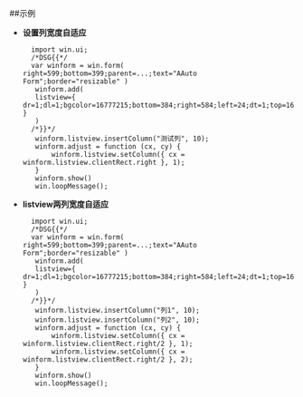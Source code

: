 ﻿















##示例

* **设置列宽度自适应**

		import win.ui;
		/*DSG{{*/
		var winform = win.form( right=599;bottom=399;parent=...;text="AAuto Form";border="resizable" )
		 winform.add( 
		 listview={ dr=1;dl=1;bgcolor=16777215;bottom=384;right=584;left=24;dt=1;top=16;z=1;db=1;edge=1;cls="listview" }
		 )
		/*}}*/		
		 winform.listview.insertColumn("测试列", 10);		
		 winform.adjust = function (cx, cy) {
		     winform.listview.setColumn({ cx = winform.listview.clientRect.right }, 1);
		 }		
		 winform.show() 
		 win.loopMessage();
* **listview两列宽度自适应**

		import win.ui;
		/*DSG{{*/
		var winform = win.form( right=599;bottom=399;parent=...;text="AAuto Form";border="resizable" )
		 winform.add( 
		 listview={ dr=1;dl=1;bgcolor=16777215;bottom=384;right=584;left=24;dt=1;top=16;z=1;db=1;edge=1;cls="listview" }
		 )
		/*}}*/		
		 winform.listview.insertColumn("列1", 10);		
		 winform.listview.insertColumn("列2", 10);
		 winform.adjust = function (cx, cy) {
		     winform.listview.setColumn({ cx = winform.listview.clientRect.right/2 }, 1);
		     winform.listview.setColumn({ cx = winform.listview.clientRect.right/2 }, 2);
		 }		
		 winform.show() 
		 win.loopMessage();